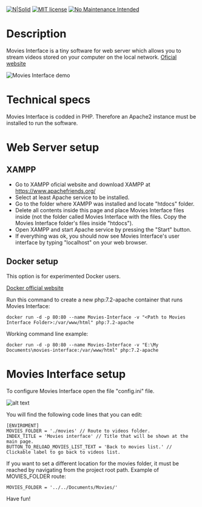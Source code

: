 [![N|Solid](https://dl.dropboxusercontent.com/s/4rkbkdirpmjdc81/viceReadmeMDImage.png?dl=0)](https://justvice.github.io)
[![MIT license](https://img.shields.io/badge/License-MIT-blue.svg)](https://lbesson.mit-license.org/)
[![No Maintenance Intended](http://unmaintained.tech/badge.svg)](http://unmaintained.tech/)
# Description
Movies Interface is a tiny software for web server which allows you to stream videos stored on your computer on the local network.
[Oficial website](http://just-vice.com/technology/web-software/movies-interface/)

![Movies Interface demo](https://dl.dropboxusercontent.com/s/gbdnxcu8zzwnf2s/movies-interface-demo.png?dl=0)
# Technical specs
Movies Interface is codded in PHP. Therefore an Apache2 instance must be installed to run the software.
# Web Server setup
## XAMPP
- Go to XAMPP oficial website and download XAMPP at <https://www.apachefriends.org/>
- Select at least Apache service to be installed.
- Go to the folder where XAMPP was installed and locate "htdocs" folder.
- Delete all contents inside this page and place Movies Interface files inside (not the folder called Movies Interface with the files. Copy the Movies Interface folder's files inside "htdocs").
- Open XAMPP and start Apache service by pressing the "Start" button.
- If everything was ok, you should now see Movies Interface's user interface by typing "localhost" on your web browser.
## Docker setup
This option is for experimented Docker users.

[Docker official website](https://www.docker.com/)

Run this command to create a new php:7.2-apache container that runs Movies Interface:
```
docker run -d -p 80:80 --name Movies-Interface -v "<Path to Movies Interface Folder>:/var/www/html" php:7.2-apache
```
Working command line example:
```
docker run -d -p 80:80 --name Movies-Interface -v "E:\My Documents\movies-interface:/var/www/html" php:7.2-apache
```
# Movies Interface setup
To configure Movies Interface open the file "config.ini" file.

![alt text](https://dl.dropboxusercontent.com/s/yi01tmnnk7cmkjf/movies-interface-001.png?dl=0)

You will find the following code lines that you can edit:
```
[ENVIROMENT]
MOVIES_FOLDER = './movies' // Route to videos folder.
INDEX_TITLE = 'Movies interface' // Title that will be shown at the main page.
BUTTON_TO_RELOAD_MOVIES_LIST_TEXT = 'Back to movies list.' // Clickable label to go back to videos list.
```
If you want to set a different location for the movies folder, it must be reached by navigating from the project root path.
Example of MOVIES_FOLDER route:
```
MOVIES_FOLDER = '../../Documents/Movies/'
```
Have fun!